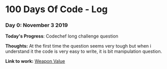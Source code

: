 # 100 Days Of Code - Log

### Day 0: November 3 2019

**Today's Progress**: Codechef long challenge question

**Thoughts:** At the first time the question seems very tough but when i understand it the code is very easy to write, it is bit manipulation question.

**Link to work:** [Weapon Value](https://www.codechef.com/NOV19B/problems/SC31/)

